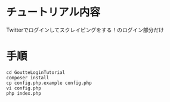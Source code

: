 # チュートリアル内容

Twitterでログインしてスクレイピングをする！のログイン部分だけ

# 手順

```
cd GoutteLoginTutorial
composer install
cp config.php.example config.php
vi config.php
php index.php
```
